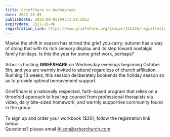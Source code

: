 ```yaml
---
title: GriefShare on Wednesdays
date: 2022-10-05
publishdate: 2022-09-05T04:53:59.505Z
expirydate: 2022-10-06
registration_link: https://www.griefshare.org/groups/155326/registrations/new
---
```

Maybe the shift in season has stirred the grief you carry; autumn has a way of doing that with its rich sensory display and its step toward nostalgic family holidays. Is this the year for some grief work, perhaps?\
\
Arbor is hosting **GRIEFSHARE** on Wednesday evenings beginning October 5th, and you are warmly invited to attend regardless of church affiliation. Running 13 weeks, this session deliberately bookends the holiday season so as to provide optimal bereavement support.\
\
GriefShare is a nationally respected, faith-based program that relies on a threefold approach to healing: counsel from professional therapists via video, daily bite-sized homework, and warmly supportive community found in the group. \
\
To sign up and order your workbook ($20), follow the registration link below.
\
Questions? please email Alison@arborchurch.com.